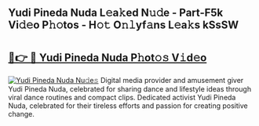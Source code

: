 ## Yudi Pineda Nuda L𝚎a𝚔ed N𝚞𝚍e - Part-F5k Vi𝚍𝚎o P𝚑𝚘tos - H𝚘𝚝 O𝚗𝚕yf𝚊ns L𝚎a𝚔s kSsSW

# <h2><a href="http://kfbzjq.oniu.top/?m=Yudi+Pineda+Nuda">🔗👉 🔴 Yudi Pineda Nuda P𝚑ot𝚘𝚜 V𝚒d𝚎o</a></h2>

[![Yudi Pineda Nuda Nu𝚍e𝚜](https://i.imgur.com/0qMVB7G.gif)](http://kfbzjq.oniu.top/?m=Yudi+Pineda+Nuda)
Digital media provider and amusement giver Yudi Pineda Nuda, celebrated for sharing dance and lifestyle ideas through viral dance routines and compact clips. Dedicated activist Yudi Pineda Nuda, celebrated for their tireless efforts and passion for creating positive change.  
